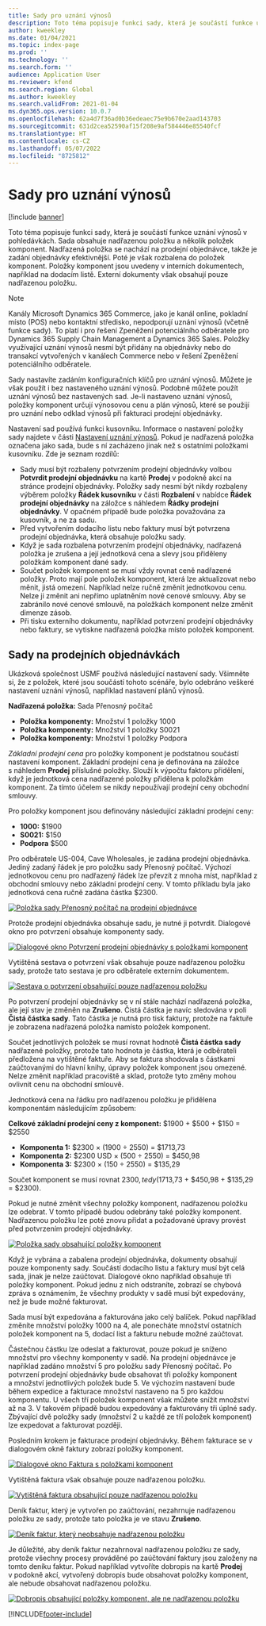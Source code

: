 ```yaml
---
title: Sady pro uznání výnosů
description: Toto téma popisuje funkci sady, která je součástí funkce uznání výnosů v pohledávkách. Sada obsahuje nadřazenou položku a několik položek komponent.
author: kweekley
ms.date: 01/04/2021
ms.topic: index-page
ms.prod: ''
ms.technology: ''
ms.search.form: ''
audience: Application User
ms.reviewer: kfend
ms.search.region: Global
ms.author: kweekley
ms.search.validFrom: 2021-01-04
ms.dyn365.ops.version: 10.0.7
ms.openlocfilehash: 62a4d7f36ad0b36edeaec75e9b670e2aad143703
ms.sourcegitcommit: 631d2cea52590af15f208e9af584446e85540fcf
ms.translationtype: HT
ms.contentlocale: cs-CZ
ms.lasthandoff: 05/07/2022
ms.locfileid: "8725812"
---
```

# <a name="revenue-recognition-bundles"></a>Sady pro uznání výnosů

[!include [banner](../includes/banner.md)]

Toto téma popisuje funkci sady, která je součástí funkce uznání výnosů v pohledávkách. Sada obsahuje nadřazenou položku a několik položek komponent. Nadřazená položka se nachází na prodejní objednávce, takže je zadání objednávky efektivnější. Poté je však rozbalena do položek komponent. Položky komponent jsou uvedeny v interních dokumentech, například na dodacím listě. Externí dokumenty však obsahují pouze nadřazenou položku.

> [!NOTE]
> Kanály Microsoft Dynamics 365 Commerce, jako je kanál online, pokladní místo (POS) nebo kontaktní středisko, nepodporují uznání výnosů (včetně funkce sady). To platí i pro řešení Zpeněžení potenciálního odběratele pro Dynamics 365 Supply Chain Management a Dynamics 365 Sales. Položky využívající uznání výnosů nesmí být přidány na objednávky nebo do transakcí vytvořených v kanálech Commerce nebo v řešení Zpeněžení potenciálního odběratele.

Sady nastavíte zadáním konfiguračních klíčů pro uznání výnosů. Můžete je však použít i bez nastaveného uznání výnosů. Podobně můžete použít uznání výnosů bez nastavených sad. Je-li nastaveno uznání výnosů, položky komponent určují výnosovou cenu a plán výnosů, které se použijí pro uznání nebo odklad výnosů při fakturaci prodejní objednávky.

Nastavení sad používá funkci kusovníku. Informace o nastavení položky sady najdete v části [Nastavení uznání výnosů](revenue-recognition-setup.md). Pokud je nadřazená položka označena jako sada, bude s ní zacházeno jinak než s ostatními položkami kusovníku. Zde je seznam rozdílů:

- Sady musí být rozbaleny potvrzením prodejní objednávky volbou **Potvrdit prodejní objednávku** na kartě **Prodej** v podokně akcí na stránce prodejní objednávky. Položky sady nesmí být nikdy rozbaleny výběrem položky **Řádek kusovníku** v části **Rozbalení** v nabídce **Řádek prodejní objednávky** na záložce s náhledem **Řádky prodejní objednávky**. V opačném případě bude položka považována za kusovník, a ne za sadu.
- Před vytvořením dodacího listu nebo faktury musí být potvrzena prodejní objednávka, která obsahuje položku sady.
- Když je sada rozbalena potvrzením prodejní objednávky, nadřazená položka je zrušena a její jednotková cena a slevy jsou přiděleny položkám komponent dané sady.
- Součet položek komponent se musí vždy rovnat ceně nadřazené položky. Proto mají pole položek komponent, která lze aktualizovat nebo měnit, jistá omezení. Například nelze ručně změnit jednotkovou cenu. Nelze ji změnit ani nepřímo uplatněním nové cenové smlouvy. Aby se zabránilo nové cenové smlouvě, na položkách komponent nelze změnit dimenze zásob.
- Při tisku externího dokumentu, například potvrzení prodejní objednávky nebo faktury, se vytiskne nadřazená položka místo položek komponent.

## <a name="bundles-on-sales-orders"></a>Sady na prodejních objednávkách

Ukázková společnost USMF používá následující nastavení sady. Všimněte si, že z položek, které jsou součástí tohoto scénáře, bylo odebráno veškeré nastavení uznání výnosů, například nastavení plánů výnosů.

**Nadřazená položka:** Sada Přenosný počítač

- **Položka komponenty:** Množství 1 položky 1000
- **Položka komponenty:** Množství 1 položky S0021
- **Položka komponenty:** Množství 1 položky Podpora

*Základní prodejní cena* pro položky komponent je podstatnou součástí nastavení komponent. Základní prodejní cena je definována na záložce s náhledem **Prodej** příslušné položky. Slouží k výpočtu faktoru přidělení, když je jednotková cena nadřazené položky přidělena k položkám komponent. Za tímto účelem se nikdy nepoužívají prodejní ceny obchodní smlouvy.

Pro položky komponent jsou definovány následující základní prodejní ceny:

- **1000:** $1900
- **S0021:** $150
- **Podpora** $500

Pro odběratele US-004, Cave Wholesales, je zadána prodejní objednávka. Jediný zadaný řádek je pro položku sady Přenosný počítač. Výchozí jednotkovou cenu pro nadřazený řádek lze převzít z mnoha míst, například z obchodní smlouvy nebo základní prodejní ceny. V tomto příkladu byla jako jednotková cena ručně zadána částka $2300.

[![Položka sady Přenosný počítač na prodejní objednávce](./media/bundle-01.png)](./media/bundle-01.png)

Protože prodejní objednávka obsahuje sadu, je nutné ji potvrdit. Dialogové okno pro potvrzení obsahuje komponenty sady.

[![Dialogové okno Potvrzení prodejní objednávky s položkami komponent](./media/bundle-02.png)](./media/bundle-02.png)

Vytištěná sestava o potvrzení však obsahuje pouze nadřazenou položku sady, protože tato sestava je pro odběratele externím dokumentem.

[![Sestava o potvrzení obsahující pouze nadřazenou položku](./media/bundle-03.png)](./media/bundle-03.png)

Po potvrzení prodejní objednávky se v ní stále nachází nadřazená položka, ale její stav je změněn na **Zrušeno**. Čistá částka je navíc sledována v poli **Čistá částka sady**. Tato částka je nutná pro tisk faktury, protože na faktuře je zobrazena nadřazená položka namísto položek komponent.

Součet jednotlivých položek se musí rovnat hodnotě **Čistá částka sady** nadřazené položky, protože tato hodnota je částka, která je odběrateli předložena na vytištěné faktuře. Aby se faktura shodovala s částkami zaúčtovanými do hlavní knihy, úpravy položek komponent jsou omezené. Nelze změnit například pracoviště a sklad, protože tyto změny mohou ovlivnit cenu na obchodní smlouvě.

Jednotková cena na řádku pro nadřazenou položku je přidělena komponentám následujícím způsobem:

**Celkové základní prodejní ceny z komponent:** $1900 + $500 + $150 = $2550

- **Komponenta 1:** $2300 × (1900 ÷ 2550) = $1713,73
- **Komponenta 2:** $2300 USD × (500 ÷ 2550) = $450,98
- **Komponenta 3:** $2300 × (150 ÷ 2550) = $135,29

Součet komponent se musí rovnat $2300, tedy ($1713,73 + $450,98 + $135,29 = $2300).

Pokud je nutné změnit všechny položky komponent, nadřazenou položku lze odebrat. V tomto případě budou odebrány také položky komponent. Nadřazenou položku lze poté znovu přidat a požadované úpravy provést před potvrzením prodejní objednávky.

[![Položka sady obsahující položky komponent](./media/bundle-04.png)](./media/bundle-04.png)

Když je vybrána a zabalena prodejní objednávka, dokumenty obsahují pouze komponenty sady. Součástí dodacího listu a faktury musí být celá sada, jinak je nelze zaúčtovat. Dialogové okno například obsahuje tři položky komponent. Pokud jednu z nich odstraníte, zobrazí se chybová zpráva s oznámením, že všechny produkty v sadě musí být expedovány, než je bude možné fakturovat.

Sada musí být expedována a fakturována jako celý balíček. Pokud například změníte množství položky 1000 na 4, ale ponecháte množství ostatních položek komponent na 5, dodací list a fakturu nebude možné zaúčtovat.

Částečnou částku lze odeslat a fakturovat, pouze pokud je sníženo množství pro všechny komponenty v sadě. Na prodejní objednávce je například zadáno množství 5 pro položku sady Přenosný počítač. Po potvrzení prodejní objednávky bude obsahovat tři položky komponent a množství jednotlivých položek bude 5. Ve výchozím nastavení bude během expedice a fakturace množství nastaveno na 5 pro každou komponentu. U všech tří položek komponent však můžete snížit množství až na 3. V takovém případě budou expedovány a fakturovány tři úplné sady. Zbývající dvě položky sady (množství 2 u každé ze tří položek komponent) lze expedovat a fakturovat později.

Posledním krokem je fakturace prodejní objednávky. Během fakturace se v dialogovém okně faktury zobrazí položky komponent.

[![Dialogové okno Faktura s položkami komponent](./media/bundle-06.png)](./media/bundle-06.png)

Vytištěná faktura však obsahuje pouze nadřazenou položku.
 
[![Vytištěná faktura obsahující pouze nadřazenou položku](./media/bundle-07.png)](./media/bundle-07.png)

Deník faktur, který je vytvořen po zaúčtování, nezahrnuje nadřazenou položku ze sady, protože tato položka je ve stavu **Zrušeno**.

[![Deník faktur, který neobsahuje nadřazenou položku](./media/bundle-08.png)](./media/bundle-08.png)

Je důležité, aby deník faktur nezahrnoval nadřazenou položku ze sady, protože všechny procesy prováděné po zaúčtování faktury jsou založeny na tomto deníku faktur. Pokud například vytvoříte dobropis na kartě **Prodej** v podokně akcí, vytvořený dobropis bude obsahovat položky komponent, ale nebude obsahovat nadřazenou položku.

[![Dobropis obsahující položky komponent, ale ne nadřazenou položku](./media/bundle-09.png)](./media/bundle-09.png)


[!INCLUDE[footer-include](../../includes/footer-banner.md)]
